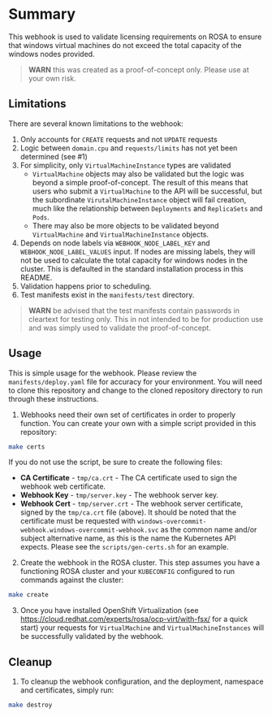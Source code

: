 # Summary

This webhook is used to validate licensing requirements on ROSA to ensure that windows virtual machines
do not exceed the total capacity of the windows nodes provided.

> **WARN** this was created as a proof-of-concept only.  Please use at your own risk.


## Limitations

There are several known limitations to the webhook:

1. Only accounts for `CREATE` requests and not `UPDATE` requests
2. Logic between `domain.cpu` and `requests/limits` has not yet been determined (see #1)
3. For simplicity, only `VirtualMachineInstance` types are validated
   * `VirtualMachine` objects may also be validated but the logic was beyond a simple proof-of-concept.  The
    result of this means that users who submit a `VirtualMachine` to the API will be successful, but the 
    subordinate `VirutalMachineInstance` object will fail creation, much like the 
    relationship between `Deployments` and `ReplicaSets` and `Pods`.
   * There may also be more objects to be validated beyond `VirtualMachine` and `VirtualMachineInstance` objects.
4. Depends on node labels via `WEBHOOK_NODE_LABEL_KEY` and `WEBHOOK_NODE_LABEL_VALUES` input.  If nodes are 
missing labels, they will not be used to calculate the total capacity for windows nodes in the cluster.  This is
defaulted in the standard installation process in this README.
5. Validation happens prior to scheduling.
6. Test manifests exist in the `manifests/test` directory.

> **WARN** be advised that the test manifests contain passwords in cleartext for testing only.  This in not
> intended to be for production use and was simply used to validate the proof-of-concept.


## Usage

This is simple usage for the webhook.  Please review the `manifests/deploy.yaml` file for accuracy for your
environment.  You will need to clone this repository and change to the cloned repository directory to run 
through these instructions.

1. Webhooks need their own set of certificates in order to properly function.  You can create your own with a simple
script provided in this repository:

```bash
make certs
```

If you do not use the script, be sure to create the following files:

* **CA Certificate** - `tmp/ca.crt` - The CA certificate used to sign the webhook web certificate.
* **Webhook Key** - `tmp/server.key` - The webhook server key.
* **Webhook Cert** - `tmp/server.crt` - The webhook server certificate, signed by the `tmp/ca.crt` file (above).  It 
should be noted that the certificate must be requested with `windows-overcommit-webhook.windows-overcommit-webhook.svc`
as the common name and/or subject alternative name, as this is the name the Kubernetes API expects.  Please see 
the `scripts/gen-certs.sh` for an example.


2. Create the webhook in the ROSA cluster.  This step assumes you have a functioning ROSA cluster and your 
`KUBECONFIG` configured to run commands against the cluster:

```bash
make create
```


3. Once you have installed OpenShift Virtualization (see https://cloud.redhat.com/experts/rosa/ocp-virt/with-fsx/
for a quick start) your requests for `VirtualMachine` and `VirtualMachineInstances` will be successfully validated
by the webhook.


## Cleanup

1. To cleanup the webhook configuration, and the deployment, namespace and certificates, simply run:

```bash
make destroy
```
